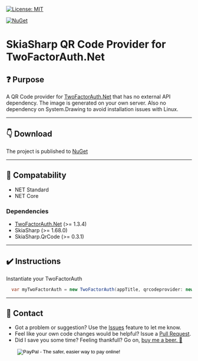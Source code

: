 [![License: MIT](https://img.shields.io/badge/License-MIT-blue.svg)](LICENSE)

[![NuGet](https://img.shields.io/nuget/v/GeekyMonkey.TwoFactorAuthNetSkiaSharpQrProvider.svg?label=TwoFactorAuthNetSkiaSharpQrProvider%20nuget)](https://www.nuget.org/packages/SkiaSharp.QrCode)

# SkiaSharp QR Code Provider for TwoFactorAuth.Net

## :question: Purpose

A QR Code provider for [TwoFactorAuth.Net](https://github.com/RobThree/TwoFactorAuth.Net) that has no external API dependency. The image is generated on your own server. Also no dependency on System.Drawing to avoid installation issues with Linux.

---
## :point_down: Download

The project is published to [NuGet](https://www.nuget.org/packages/GeekyMonkey.TwoFactorAuthNetSkiaSharpQrProvider/)

---
## :small_blue_diamond: Compatability

* NET Standard
* NET Core

### Dependencies
* [TwoFactorAuth.Net](https://github.com/RobThree/TwoFactorAuth.Net) (>= 1.3.4)
* SkiaSharp (>= 1.68.0)
* SkiaSharp.QrCode (>= 0.3.1)

---
## :heavy_check_mark: Instructions

Instantiate your TwoFactorAuth

```cs
  var myTwoFactorAuth = new TwoFactorAuth(appTitle, qrcodeprovider: new SkiaSharpQrCodeProvider());
```

---
## :raising_hand: Contact

* Got a problem or suggestion? Use the [Issues](https://github.com/GeekyMonkey/TwoFactorAuthNetSkiaSharpQrProvider/issues) feature to let me know.
* Feel like your own code changes would be helpful? Issue a [Pull Request](https://github.com/GeekyMonkey/TwoFactorAuthNetSkiaSharpQrProvider/pulls).
* Did I save you some time? Feeling thankfull? Go on, [buy me a beer. :beer:](http://geekymonkey.azurewebsites.net/Home/Contact)
<form action="https://www.paypal.com/cgi-bin/webscr" method="post" target="_top" style="margin-left:30px">
<input type="hidden" name="cmd" value="_s-xclick">
<input type="hidden" name="hosted_button_id" value="LB9723JHYDXV4">
<input type="image" src="https://www.paypalobjects.com/en_US/i/btn/btn_donate_SM.gif" border="0" name="submit" alt="PayPal - The safer, easier way to pay online!">
<img alt="" border="0" src="https://www.paypalobjects.com/en_US/i/scr/pixel.gif" width="1" height="1">
</form>
